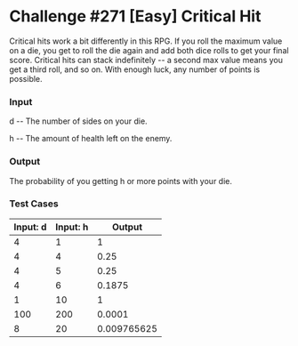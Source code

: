 # Challenge #271 [Easy] Critical Hit


Critical hits work a bit differently in this RPG. If you roll the maximum value on a die, you get to roll the die again and add both dice rolls to get your final score. Critical hits can stack indefinitely -- a second max value means you get a third roll, and so on. With enough luck, any number of points is possible.


### Input

d -- The number of sides on your die.

h -- The amount of health left on the enemy.

### Output

The probability of you getting h or more points with your die.

### Test Cases

| Input: d | Input: h | Output      |
|----------|----------|-------------|
| 4        | 1        | 1           |
| 4        | 4        | 0.25        |
| 4        | 5        | 0.25        |
| 4        | 6        | 0.1875      |
| 1        | 10       | 1           |
| 100      | 200      | 0.0001      |
| 8        | 20       | 0.009765625 |
